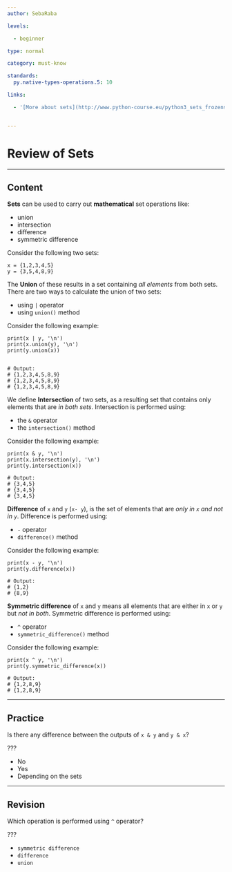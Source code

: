 ```yaml
---
author: SebaRaba

levels:

  - beginner

type: normal

category: must-know

standards:
  py.native-types-operations.5: 10

links:

  - '[More about sets](http://www.python-course.eu/python3_sets_frozensets.php){website}'


---
```


# Review of Sets

---
## Content

**Sets** can be used to carry out **mathematical** set operations like:  
- union
- intersection
- difference
- symmetric difference

Consider the following two sets:
```
x = {1,2,3,4,5}
y = {3,5,4,8,9}
```

The **Union** of these results in a set containing *all elements* from both sets. There are two ways to calculate the union of two sets:
- using `|` operator
- using `union()` method

Consider the following example:
```
print(x | y, '\n')
print(x.union(y), '\n')
print(y.union(x))


# Output:
# {1,2,3,4,5,8,9}
# {1,2,3,4,5,8,9}
# {1,2,3,4,5,8,9}
```

We define **Intersection** of two sets, as a resulting set that contains only elements that are *in both sets*. Intersection is performed using:
- the `&` operator
- the `intersection()` method

Consider the following example:
```
print(x & y, '\n')
print(x.intersection(y), '\n')
print(y.intersection(x))

# Output:
# {3,4,5}
# {3,4,5}
# {3,4,5}
```

**Difference** of `x` and `y` (`x- y`), is the set of elements that are *only in `x` and not in `y`*. Difference is performed using:
- `-` operator
- `difference()` method

Consider the following example:
```
print(x - y, '\n')
print(y.difference(x))

# Output:
# {1,2}
# {8,9}
```

**Symmetric difference** of `x` and `y` means all elements that are either in `x` or `y` but *not in both*.
Symmetric difference is performed using:
- `^` operator
- `symmetric_difference()` method

Consider the following example:
```
print(x ^ y, '\n')
print(y.symmetric_difference(x))

# Output:
# {1,2,8,9}
# {1,2,8,9}
```

---
## Practice

Is there any difference between the outputs of `x & y` and `y & x`?

???


* No
* Yes
* Depending on the sets

---
## Revision

Which operation is performed using `^` operator?

???


* `symmetric difference`
* `difference`
* `union`
